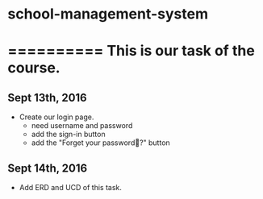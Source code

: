 # school-management-system
==========
This is our task of the course.
==========
## Sept 13th, 2016
* Create our login page.
    * need username and password
    * add the sign-in button
    * add the "Forget your password?" button
## Sept 14th, 2016
* Add ERD and UCD of this task.